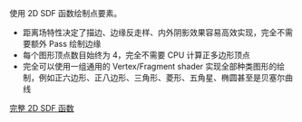 使用 2D SDF 函数绘制点要素。

* 距离场特性决定了描边、边缘反走样、内外阴影效果容易高效实现，完全不需要额外 Pass 绘制边缘
* 每个图形顶点数目始终为 4，完全不需要 CPU 计算正多边形顶点
* 完全可以使用一组通用的 Vertex/Fragment shader 实现全部种类图形的绘制，例如正六边形、正八边形、三角形、菱形、五角星、椭圆甚至是贝塞尔曲线

[完整 2D SDF 函数](http://www.iquilezles.org/www/articles/distfunctions2d/distfunctions2d.htm)